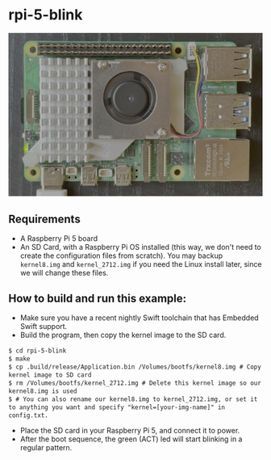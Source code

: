 # rpi-5-blink

<img src="assets/hero.jpg">

## Requirements

- A Raspberry Pi 5 board
- An SD Card, with a Raspberry Pi OS installed (this way, we don't need to create the configuration files from scratch). You may backup `kernel8.img` and `kernel_2712.img` if you need the Linux install later, since we will change these files.

## How to build and run this example:

- Make sure you have a recent nightly Swift toolchain that has Embedded Swift support.
- Build the program, then copy the kernel image to the SD card.
``` console
$ cd rpi-5-blink
$ make
$ cp .build/release/Application.bin /Volumes/bootfs/kernel8.img # Copy kernel image to SD card
$ rm /Volumes/bootfs/kernel_2712.img # Delete this kernel image so our kernel8.img is used
$ # You can also rename our kernel8.img to kernel_2712.img, or set it to anything you want and specify "kernel=[your-img-name]" in config.txt.
```
- Place the SD card in your Raspberry Pi 5, and connect it to power.
- After the boot sequence, the green (ACT) led will start blinking in a regular pattern.
